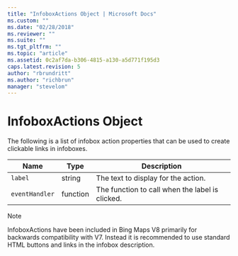 ```yaml
---
title: "InfoboxActions Object | Microsoft Docs"
ms.custom: ""
ms.date: "02/28/2018"
ms.reviewer: ""
ms.suite: ""
ms.tgt_pltfrm: ""
ms.topic: "article"
ms.assetid: 0c2af7da-b306-4815-a130-a5d771f195d3
caps.latest.revision: 5
author: "rbrundritt"
ms.author: "richbrun"
manager: "stevelom"
---
```

# InfoboxActions Object
The following is a list of infobox action properties that can be used to create clickable links in infoboxes.

Name           | Type      | Description
-------------- | --------- | ------------------------------
`label`          | string    | The text to display for the action.
`eventHandler`   | function  | The function to call when the label is clicked.

> [!NOTE]
> InfoboxActions have been included in Bing Maps V8 primarily for backwards compatibility with V7. Instead it is recommended to use standard HTML buttons and links in the infobox description.